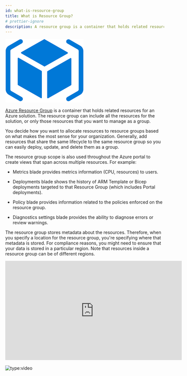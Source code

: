 ```yaml
---
id: what-is-resource-group
title: What is Resource Group?
# prettier-ignore
description: A resource group is a container that holds related resources for an Azure solution. The resource group can include all the resources for the solution, or only those resources that you want to manage as a group.
---
```


![Azure Resource Group](./assets/azure-resource-group.png)

[Azure Resource Group](https://learn.microsoft.com/en-us/azure/azure-resource-manager/management/manage-resource-groups-portal) is a container that holds related resources for an Azure solution. The resource group can include all the resources for the solution, or only those resources that you want to manage as a group.

You decide how you want to allocate resources to resource groups based on what makes the most sense for your organization. Generally, add resources that share the same lifecycle to the same resource group so you can easily deploy, update, and delete them as a group.

The resource group scope is also used throughout the Azure portal to create views that span across multiple resources. For example:

- Metrics blade provides metrics information (CPU, resources) to users.

- Deployments blade shows the history of ARM Template or Bicep deployments targeted to that Resource Group (which includes Portal deployments).

- Policy blade provides information related to the policies enforced on the resource group.

- Diagnostics settings blade provides the ability to diagnose errors or review warnings.

The resource group stores metadata about the resources. Therefore, when you specify a location for the resource group, you're specifying where that metadata is stored. For compliance reasons, you might need to ensure that your data is stored in a particular region. Note that resources inside a resource group can be of different regions.

<iframe width="560" height="315" src="https://www.youtube.com/embed/TmIPWda0IKg?si=SLuEwPlC6BbneaNS" title="YouTube video player" frameborder="0" allow="accelerometer; autoplay; clipboard-write; encrypted-media; gyroscope; picture-in-picture; web-share" referrerpolicy="strict-origin-when-cross-origin" allowfullscreen></iframe>

![type:video](https://www.youtube.com/embed/TmIPWda0IKg?si=SLuEwPlC6BbneaNS)